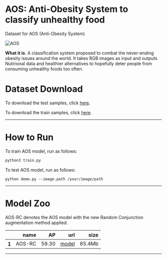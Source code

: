 **AOS**: Anti-Obesity System to classify unhealthy food
========

Dataset for AOS (Anti-Obesity System)

![AOS](./figure/Dataset_snapshot.png)

**What it is**. 
A classification system proposed to combat the never-ending obesity issues around the world. It takes RGB images as input and outputs Nutirional data and healthier alternatives to hopefully deter people from consuming unhealthy foods too often. 

# Dataset Download
To download the test samples, click
[here](https://drive.google.com/drive/folders/1TIGOFiS9U7x2uX34IuM_OoXFMbmAhIrf?usp=sharing).

To download the train samples, click [here](https://drive.google.com/drive/folders/1KU8HUKFAW_SCy4MNnGBikeBwJLGSLxZK?usp=sharing).

---

# How to Run
To train AOS model, run as follows:
```bash
python3 train.py
```
To test AOS model, run as follows:
```
python demo.py --image.path /your/image/path
```
---

# Model Zoo
AOS-RC denotes the AOS model with the new Random Conjunction augmentation method applied. 
<table>
  <thead>
    <tr style="text-align: right;">
      <th></th>
      <th>name</th>
      <th>AP</th>
      <th>url</th>
      <th>size</th>
    </tr>
  </thead>
  <tbody>
    <tr>
      <th>1</th>
      <td>AOS-RC</td>
      <td>59.30</td>
      <td><a href="https://drive.google.com/file/d/1rnS9imooplITyoSv3KKY-czPnZXnivP1/view?usp=sharing">model</a></a></td>
      <td>85.4Mb</td>
    </tr>
  </tbody>
</table>

--- 



